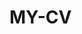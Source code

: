  # MY-CV  
 
       
        
           
                 
         
          
         
          
     
    
  
    
 
